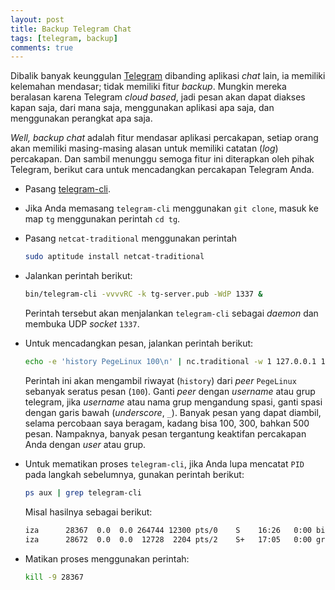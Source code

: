 ```yaml
---
layout: post
title: Backup Telegram Chat
tags: [telegram, backup]
comments: true
---
```


Dibalik banyak keunggulan [Telegram](https://telegram.org/) dibanding aplikasi *chat* lain, ia memiliki kelemahan mendasar; tidak memiliki fitur *backup*.
Mungkin mereka beralasan karena Telegram *cloud based*, jadi pesan akan dapat diakses kapan saja, dari mana saja, menggunakan aplikasi apa saja, dan menggunakan perangkat apa saja.

*Well, backup chat* adalah fitur mendasar aplikasi percakapan, setiap orang akan memiliki masing-masing alasan untuk memiliki catatan (*log*) percakapan. Dan sambil menunggu semoga fitur ini diterapkan oleh pihak Telegram, berikut cara untuk mencadangkan percakapan Telegram Anda.

* Pasang [telegram-cli](https://github.com/vysheng/tg).
* Jika Anda memasang `telegram-cli` menggunakan `git clone`, masuk ke map `tg` menggunakan perintah `cd tg`.
* Pasang `netcat-traditional` menggunakan perintah 

  ```sh
  sudo aptitude install netcat-traditional
  ```

* Jalankan perintah berikut:

  ```sh
  bin/telegram-cli -vvvvRC -k tg-server.pub -WdP 1337 &
  ```

  Perintah tersebut akan menjalankan `telegram-cli` sebagai *daemon* dan membuka UDP *socket* `1337`.

* Untuk mencadangkan pesan, jalankan perintah berikut:

  ```sh
  echo -e 'history PegeLinux 100\n' | nc.traditional -w 1 127.0.0.1 1337 >> $(date +%F_%R)_tele.log  
  ```

  Perintah ini akan mengambil riwayat (`history`) dari *peer* `PegeLinux` sebanyak seratus pesan (`100`). Ganti *peer* dengan *username* atau grup telegram, jika *username* atau nama grup mengandung spasi, ganti spasi dengan garis bawah (*underscore*, `_`). Banyak pesan yang dapat diambil, selama percobaan saya beragam, kadang bisa 100, 300, bahkan 500 pesan. Nampaknya, banyak pesan tergantung keaktifan percakapan Anda dengan *user* atau grup.

* Untuk mematikan proses `telegram-cli`, jika Anda lupa mencatat `PID` pada langkah sebelumnya, gunakan perintah berikut:

  ```sh
  ps aux | grep telegram-cli
  ```

  Misal hasilnya sebagai berikut:

  ```sh
  iza      28367  0.0  0.0 264744 12300 pts/0    S    16:26   0:00 bin/telegram-cli -vvvvRC -k tg-server.pub -WdP 1337  
  iza      28672  0.0  0.0  12728  2204 pts/2    S+   17:05   0:00 grep --color=auto telegram-cli
  ```

* Matikan proses menggunakan perintah:

  ```sh
  kill -9 28367
  ```
